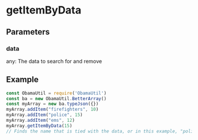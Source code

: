 # getItemByData
## Parameters
### data
any: The data to search for and remove
## Example
```javascript
const ObamaUtil = require('ObamaUtil')
const ba = new ObamaUtil.BetterArray()
const myArray = new ba.typeJson({})
myArray.addItem("firefighters", 10)
myArray.addItem("police", 15)
myArray.addItem("ems", 12)
myArray.getItemByData(15)
// Finds the name that is tied with the data, or in this example, "police".
```